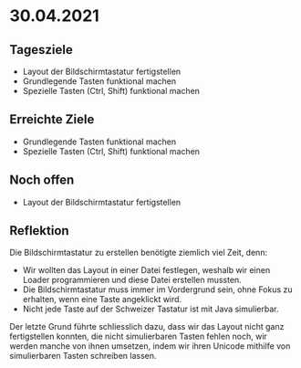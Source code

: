 # 30.04.2021

## Tagesziele
* Layout der Bildschirmtastatur fertigstellen
* Grundlegende Tasten funktional machen
* Spezielle Tasten (Ctrl, Shift) funktional machen

## Erreichte Ziele
* Grundlegende Tasten funktional machen
* Spezielle Tasten (Ctrl, Shift) funktional machen

## Noch offen
* Layout der Bildschirmtastatur fertigstellen

## Reflektion
Die Bildschirmtastatur zu erstellen benötigte ziemlich viel Zeit,
denn:
* Wir wollten das Layout in einer Datei festlegen, weshalb wir einen
  Loader programmieren und diese Datei erstellen mussten.
* Die Bildschirmtastatur muss immer im Vordergrund sein, ohne
  Fokus zu erhalten, wenn eine Taste angeklickt wird.
* Nicht jede Taste auf der Schweizer Tastatur ist mit Java simulierbar.

Der letzte Grund führte schliesslich dazu, dass wir das Layout nicht
ganz fertigstellen konnten, die nicht simulierbaren Tasten fehlen noch,
wir werden manche von ihnen umsetzen, indem wir ihren Unicode mithilfe von
simulierbaren Tasten schreiben lassen.